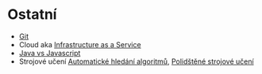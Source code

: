 # Ostatní

* [Git](https://git-scm.com/)
* Cloud aka [Infrastructure as a Service](https://en.wikipedia.org/wiki/Infrastructure_as_a_service)
* [Java vs Javascript](https://stackoverflow.com/questions/2018731/why-is-javascript-called-javascript-since-it-has-nothing-to-do-with-java)
* Strojové učení [Automatické hledání algoritmů](https://www.youtube.com/watch?v=IofqEe9HfAA), [Polidštěné strojové učení](https://www.youtube.com/watch?v=gVt1apn1HhY)
